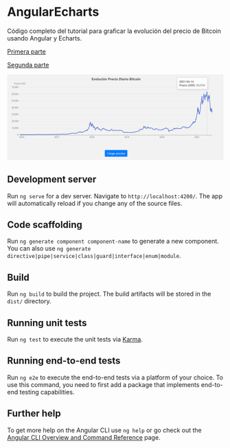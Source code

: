 # AngularEcharts

Código completo del tutorial para graficar la evolución del precio de Bitcoin usando Angular y Echarts.

[Primera parte](https://postcode-x.web.app/posts/graficar-evolucion-precio-bitcoin-echarts-angular-primera-parte/)

[Segunda parte](https://postcode-x.web.app/posts/graficar-evolucion-precio-bitcoin-echarts-angular-segunda-parte/)

![alt text](https://github.com/postcode-x/angular-echarts/blob/master/screenshot/bitcoin.png)


## Development server

Run `ng serve` for a dev server. Navigate to `http://localhost:4200/`. The app will automatically reload if you change any of the source files.

## Code scaffolding

Run `ng generate component component-name` to generate a new component. You can also use `ng generate directive|pipe|service|class|guard|interface|enum|module`.

## Build

Run `ng build` to build the project. The build artifacts will be stored in the `dist/` directory.

## Running unit tests

Run `ng test` to execute the unit tests via [Karma](https://karma-runner.github.io).

## Running end-to-end tests

Run `ng e2e` to execute the end-to-end tests via a platform of your choice. To use this command, you need to first add a package that implements end-to-end testing capabilities.

## Further help

To get more help on the Angular CLI use `ng help` or go check out the [Angular CLI Overview and Command Reference](https://angular.io/cli) page.
